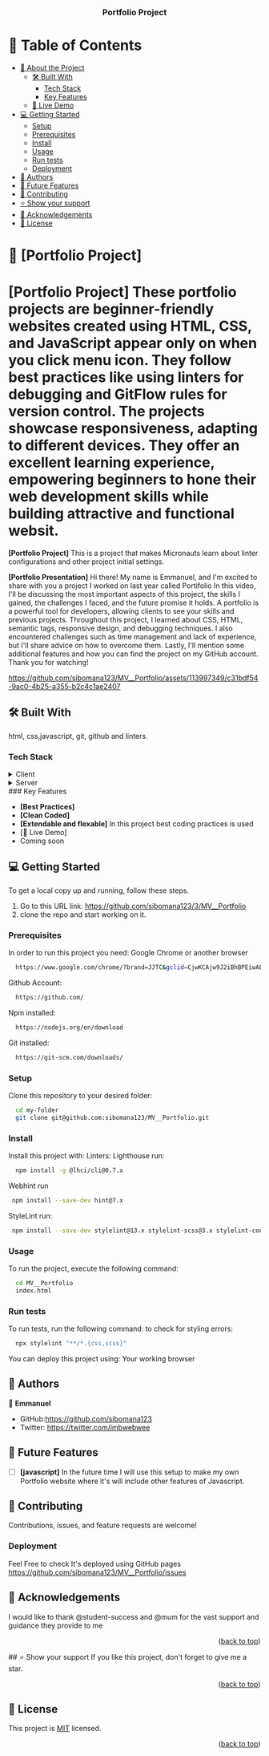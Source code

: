 <a name="readme-top"></a>

<div align="center">
  <br/>

  <h3><b>Portfolio Project</b></h3>

</div>

# 📗 Table of Contents

- [📖 About the Project](#about-project)
  - [🛠 Built With](#built-with)
    - [Tech Stack](#tech-stack)
    - [Key Features](#key-features)
  - [🚀 Live Demo](#live-demo)
- [💻 Getting Started](#getting-started)
  - [Setup](#setup)
  - [Prerequisites](#prerequisites)
  - [Install](#install)
  - [Usage](#usage)
  - [Run tests](#run-tests)
  - [Deployment](#deployment)
- [👥 Authors](#authors)
- [🔭 Future Features](#future-features)
- [🤝 Contributing](#contributing)
- [⭐️ Show your support](#support)
- [🙏 Acknowledgements](#acknowledgements)  
- [📝 License](#license)

# 📖 [Portfolio Project] <a name="about-project"></a>

**[Portfolio Project]** These portfolio projects are beginner-friendly websites created using HTML, CSS, and JavaScript appear only on when you click menu icon. They follow best practices like using linters for debugging and GitFlow rules for version control. The projects showcase responsiveness, adapting to different devices. They offer an excellent learning experience, empowering beginners to hone their web development skills while building attractive and functional websit.
=======
**[Portfolio Project]** This is a project that makes Micronauts learn about linter configurations and other project initial settings.

**[Portfolio Presentation]** Hi there! My name is Emmanuel, and I'm excited to share with you a project I worked on last year called Portifolio In this video, I'll be discussing the most important aspects of this project, the skills I gained, the challenges I faced, and the future promise it holds. A portfolio is a powerful tool for developers, allowing clients to see your skills and previous projects. Throughout this project, I learned about CSS, HTML, semantic tags, responsive design, and debugging techniques. I also encountered challenges such as time management and lack of experience, but I'll share advice on how to overcome them. Lastly, I'll mention some additional features and how you can find the project on my GitHub account. Thank you for watching!

https://github.com/sibomana123/MV__Portfolio/assets/113997349/c31bdf54-9ac0-4b25-a355-b2c4c1ae2407

## 🛠 Built With <a name="built-with"></a>

html, css,javascript, git, github and linters.


### Tech Stack <a name="tech-stack"></a>
<details>
  <summary>Client</summary>
  <ul>
    <li><a href="https://www.microverse.org/">HTML5</a></li>
    <li><a href="https://www.microverse.org/">CSS3</a></li>
    <li><a href="https://www.microverse.org/">Javascript</a></li>

  </ul>
</details>
<details>
  <summary>Server</summary>
  <ul>
    <li><a href="https://marketplace.visualstudio.com/items?itemName=ritwickdey.LiveServer">VS CODE Live Server Extension</a></li>
  </ul>
</details>
### Key Features <a name="key-features"></a>

- **[Best Practices]**
- **[Clean Coded]**
- **[Extendable and flexable]**
In this project best coding practices is used
 - [🚀 Live Demo] <br>
  -  Coming soon 
  
## 💻 Getting Started <a name="getting-started"></a>
To get a local copy up and running, follow these steps.
1. Go to this URL link: https://github.com/sibomana123/3/MV__Portfolio
2. clone the repo and start working on it.
### Prerequisites

In order to run this project you need:
Google Chrome or another browser
```sh
  https://www.google.com/chrome/?brand=JJTC&gclid=CjwKCAjw9J2iBhBPEiwAErwpeSDcMFWiIQWj2u5GY6owZ7OaOHw7dYYCHW7uTR4kvYosNJYd4wt4VxoCiywQAvD_BwE&gclsrc=aw.ds
```
Github Account:
```sh
  https://github.com/
```
Npm installed:
```sh
  https://nodejs.org/en/download
```

Git installed:
```sh
  https://git-scm.com/downloads/
```
### Setup
Clone this repository to your desired folder:
```sh
  cd my-folder
  git clone git@github.com:sibomana123/MV__Portfolio.git
```
### Install
Install this project with:
Linters:
Lighthouse run:
```sh
  npm install -g @lhci/cli@0.7.x
```
Webhint run
```sh
 npm install --save-dev hint@7.x
```
StyleLint run:
```sh
 npm install --save-dev stylelint@13.x stylelint-scss@3.x stylelint-config-standard@21.x stylelint-csstree-validator@1.x
```
### Usage

To run the project, execute the following command:
```sh
  cd MV__Portfolio
  index.html
```
### Run tests
To run tests, run the following command:
to check for styling errors:
```sh
  npx stylelint "**/*.{css,scss}"
```
You can deploy this project using:
Your working browser 
## 👥 Authors <a name="authors"></a>
👤 **Emmanuel**
- GitHub:https://github.com/sibomana123
- Twitter: https://twitter.com/imbwebwee
 ## 🔭 Future Features <a name="future-features"></a>
- [ ]  **[javascript]**
 In the future time I will use this setup to make my own Portfolio website where it's will include other features of Javascript.
## 🤝 Contributing <a name="contributing"></a>
Contributions, issues, and feature requests are welcome!
### Deployment

Feel Free to check It's deployed using GitHub pages https://github.com/sibomana123/MV__Portfolio/issues
## 🙏 Acknowledgements <a name="acknowledgement">
  I would like to thank @student-success and @mum for the vast support and guidance they provide to me  
<p align="right">(<a href="#readme-top">back to top</a>)</p>
## ⭐️ Show your support <a name="support"></a>
If you like this project, don't forget to give me a star.
<p align="right">(<a href="#readme-top">back to top</a>)</p>

## 📝 License <a name="license"></a>

This project is [MIT](./MIT.md) licensed.

<p align="right">(<a href="#readme-top">back to top</a>)</p>

